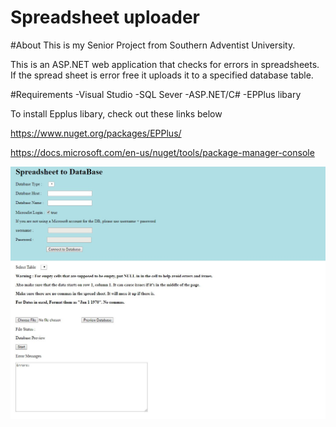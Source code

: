 # Spreadsheet uploader

#About
This is my Senior Project from Southern Adventist University.

This is an ASP.NET web application that checks for errors in spreadsheets. If the spread sheet is error free it uploads it to a specified database table.

#Requirements
-Visual Studio
-SQL Sever
-ASP.NET/C#
-EPPlus libary



To install Epplus libary, check out these links below

https://www.nuget.org/packages/EPPlus/

https://docs.microsoft.com/en-us/nuget/tools/package-manager-console

![Image description](https://github.com/gitbritt/SpreadSheet_To_DataBase/blob/master/spread_sheet_DB.JPG)
